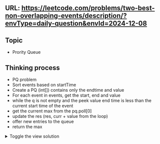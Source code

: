 ## URL: https://leetcode.com/problems/two-best-non-overlapping-events/description/?envType=daily-question&envId=2024-12-08

## Topic
- Prority Queue

## Thinking process
- PQ problem
- Sort events based on startTime
- Create a PQ (int[]) contains only the endtime and value
- For each event in events, get the start, end and value
- while the q is not empty and the peek value end time is less than the current start time of the event
- get the current max from the pq.poll[0]
- update the res (res, curr + value from the loop)
- offer new entries to the queue
- return the max

<details>

<summary>Toggle the view solution</summary>

```java
class Solution {
    public int maxTwoEvents(int[][] events) {
        //sort base on startTime
        Arrays.sort(events, Comparator.comparingInt(a -> a[0]));

        //sort base on endtime
        PriorityQueue<int[]> pq = new PriorityQueue<>(Comparator.comparingInt(a -> a[0]));

        //store results
        int max = 0;
        //store current sum
        int curr = 0;

        //loop each event and get variable
        for(int[] event: events) {
            int start = event[0];
            int end = event[1];
            int value = event[2];
            
            //For event in pq that has the end time less than current start time of event
            while(!pq.isEmpty() && pq.peek()[0] < start) {
                //update curr max value
                curr = Math.max(curr, pq.poll()[1]);
            }
            max = Math.max(max, curr + value);
            pq.offer(new int[]{end, value});
        }
        return max;
    }
}
```


</details>